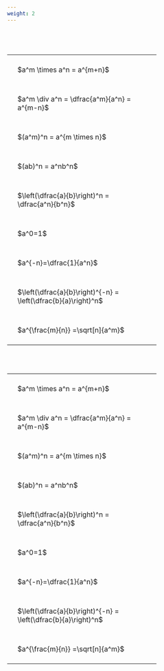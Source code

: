 ```yaml
---
weight: 2
---
```


#  
<br>
<style type="text/css">
#T_00a49 th.col_heading {
  text-align: left;
  font-size: 1em;
}
#T_00a49 td {
  text-align: left;
  font-size: 1em;
  padding: 1.5em;
}
#T_00a49_row0_col0, #T_00a49_row1_col0, #T_00a49_row2_col0, #T_00a49_row3_col0, #T_00a49_row4_col0, #T_00a49_row5_col0, #T_00a49_row6_col0, #T_00a49_row7_col0, #T_00a49_row8_col0 {
  width: 300px;
  white-space: pre-wrap;
}
</style>
<table id="T_00a49">
  <thead>
  </thead>
  <tbody>
    <tr>
      <td id="T_00a49_row0_col0" class="data row0 col0" >$a^m \times a^n = a^{m+n}$</td>
    </tr>
    <tr>
      <td id="T_00a49_row1_col0" class="data row1 col0" >$a^m \div a^n = \dfrac{a^m}{a^n} = a^{m-n}$</td>
    </tr>
    <tr>
      <td id="T_00a49_row2_col0" class="data row2 col0" >$(a^m)^n = a^{m \times n}$</td>
    </tr>
    <tr>
      <td id="T_00a49_row3_col0" class="data row3 col0" >$(ab)^n = a^nb^n$</td>
    </tr>
    <tr>
      <td id="T_00a49_row4_col0" class="data row4 col0" >$\left(\dfrac{a}{b}\right)^n = \dfrac{a^n}{b^n}$</td>
    </tr>
    <tr>
      <td id="T_00a49_row5_col0" class="data row5 col0" >$a^0=1$</td>
    </tr>
    <tr>
      <td id="T_00a49_row6_col0" class="data row6 col0" >$a^{-n}=\dfrac{1}{a^n}$</td>
    </tr>
    <tr>
      <td id="T_00a49_row7_col0" class="data row7 col0" >$\left(\dfrac{a}{b}\right)^{-n} = \left(\dfrac{b}{a}\right)^n$</td>
    </tr>
    <tr>
      <td id="T_00a49_row8_col0" class="data row8 col0" >$a^{\frac{m}{n}} =\sqrt[n]{a^m}$</td>
    </tr>
  </tbody>
</table>

<br><br>
<style type="text/css">
#T_552b6 th.col_heading {
  text-align: left;
  font-size: 1em;
}
#T_552b6 td {
  text-align: left;
  font-size: 1em;
  padding: 1.5em;
}
#T_552b6_row0_col0, #T_552b6_row1_col0, #T_552b6_row2_col0, #T_552b6_row3_col0, #T_552b6_row4_col0, #T_552b6_row5_col0, #T_552b6_row6_col0, #T_552b6_row7_col0, #T_552b6_row8_col0 {
  width: 300px;
  white-space: pre-wrap;
}
</style>
<table id="T_552b6">
  <thead>
  </thead>
  <tbody>
    <tr>
      <td id="T_552b6_row0_col0" class="data row0 col0" >$a^m \times a^n = a^{m+n}$</td>
    </tr>
    <tr>
      <td id="T_552b6_row1_col0" class="data row1 col0" >$a^m \div a^n = \dfrac{a^m}{a^n} = a^{m-n}$</td>
    </tr>
    <tr>
      <td id="T_552b6_row2_col0" class="data row2 col0" >$(a^m)^n = a^{m \times n}$</td>
    </tr>
    <tr>
      <td id="T_552b6_row3_col0" class="data row3 col0" >$(ab)^n = a^nb^n$</td>
    </tr>
    <tr>
      <td id="T_552b6_row4_col0" class="data row4 col0" >$\left(\dfrac{a}{b}\right)^n = \dfrac{a^n}{b^n}$</td>
    </tr>
    <tr>
      <td id="T_552b6_row5_col0" class="data row5 col0" >$a^0=1$</td>
    </tr>
    <tr>
      <td id="T_552b6_row6_col0" class="data row6 col0" >$a^{-n}=\dfrac{1}{a^n}$</td>
    </tr>
    <tr>
      <td id="T_552b6_row7_col0" class="data row7 col0" >$\left(\dfrac{a}{b}\right)^{-n} = \left(\dfrac{b}{a}\right)^n$</td>
    </tr>
    <tr>
      <td id="T_552b6_row8_col0" class="data row8 col0" >$a^{\frac{m}{n}} =\sqrt[n]{a^m}$</td>
    </tr>
  </tbody>
</table>
